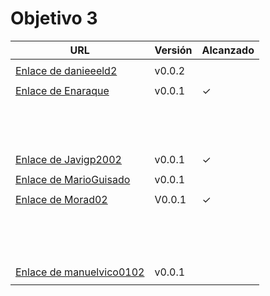 # Objetivo 3

| URL                                        | Versión | Alcanzado |
|--------------------------------------------|---------|-----------|
| <!-- Enlace de sergioae19 --> | | |
| [Enlace de danieeeld2](https://github.com/danieeeld2/LogisticsRoutes/pull/19) | v0.0.2 | |
| <!-- Enlace de LuciaAnsino --> | | |
| [Enlace de Enaraque](https://github.com/Enaraque/bus_stadistics/pull/18) | v0.0.1 |✓ |
| <!-- Enlace de giorgiogiovanni --> | | |
| <!-- Enlace de PabloBarTo --> | | |
| <!-- Enlace de danibarranqueroo --> | | |
| <!-- Enlace de Amadocm --> | | |
| <!-- Enlace de marinajcs --> | | |
| <!-- Enlace de GiancaGrizzly --> | | |
| <!-- Enlace de adelahera --> | | |
| <!-- Enlace de puchy22 --> | | |
| <!-- Enlace de carlotiii30 --> | | |
| <!-- Enlace de sergioffdez --> | | |
| <!-- Enlace de DarckMonster --> | | |
| <!-- Enlace de eugrdfolcha --> | | |
| <!-- Enlace de diagmatrix --> | | |
| <!-- Enlace de JaimeGM96 --> | | |
| [Enlace de Javigp2002](https://github.com/javigp2002/LazyFood/pull/18) | v0.0.1 |✓  |
| <!-- Enlace de shvtwp --> | | |
| [Enlace de MarioGuisado](https://github.com/MarioGuisado/TrainMe/pull/34) | v0.0.1 | |
| <!-- Enlace de J P S --> | | |
| [Enlace de Morad02](https://github.com/Morad02/F1Data/pull/15) | V0.0.1 |✓ |
| <!-- Enlace de albertolj --> | | |
| <!-- Enlace de Christianlr --> | | |
| <!-- Enlace de pluque01 --> | | |
| <!-- Enlace de josemponce --> | | |
| <!-- Enlace de smallPingu --> | | |
| <!-- Enlace de chelunike --> | | |
| <!-- Enlace de M M M --> | | |
| <!-- Enlace de moshidev --> | | |
| <!-- Enlace de R L O E --> | | |
| <!-- Enlace de migueruiz --> | | |
| <!-- Enlace de Javito198 --> | | |
| <!-- Enlace de Alvarosanpal --> | | |
| <!-- Enlace de spmanolo --> | | |
| <!-- Enlace de carlosservi --> | | |
| <!-- Enlace de raultl12 --> | | |
| [Enlace de manuelvico0102](https://github.com/manuelvico0102/easySelect/pull/20) | v0.0.1 | |
| <!-- Enlace de johnwaves --> | | |
